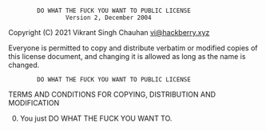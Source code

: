             DO WHAT THE FUCK YOU WANT TO PUBLIC LICENSE
                    Version 2, December 2004

 Copyright (C) 2021 Vikrant Singh Chauhan <vi@hackberry.xyz>

 Everyone is permitted to copy and distribute verbatim or modified
 copies of this license document, and changing it is allowed as long
 as the name is changed.

            DO WHAT THE FUCK YOU WANT TO PUBLIC LICENSE
   TERMS AND CONDITIONS FOR COPYING, DISTRIBUTION AND MODIFICATION

  0. You just DO WHAT THE FUCK YOU WANT TO.
